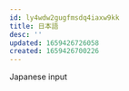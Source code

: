 ```yaml
---
id: ly4wdw2gugfmsdq4iaxw9kk
title: 日本語
desc: ''
updated: 1659426726058
created: 1659426700226
---
```

Japanese input